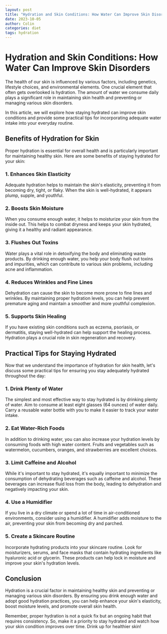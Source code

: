 ```yaml
---
layout: post
title: "Hydration and Skin Conditions: How Water Can Improve Skin Disorders"
date: 2023-10-05
author: Colin
categories: diet
tags: hydration
---
```


# Hydration and Skin Conditions: How Water Can Improve Skin Disorders

The health of our skin is influenced by various factors, including genetics, lifestyle choices, and environmental elements. One crucial element that often gets overlooked is hydration. The amount of water we consume daily plays a significant role in maintaining skin health and preventing or managing various skin disorders.

In this article, we will explore how staying hydrated can improve skin conditions and provide some practical tips for incorporating adequate water intake into your everyday routine.

## Benefits of Hydration for Skin

Proper hydration is essential for overall health and is particularly important for maintaining healthy skin. Here are some benefits of staying hydrated for your skin:

### 1. Enhances Skin Elasticity

Adequate hydration helps to maintain the skin's elasticity, preventing it from becoming dry, tight, or flaky. When the skin is well-hydrated, it appears plump, supple, and youthful.

### 2. Boosts Skin Moisture

When you consume enough water, it helps to moisturize your skin from the inside out. This helps to combat dryness and keeps your skin hydrated, giving it a healthy and radiant appearance.

### 3. Flushes Out Toxins

Water plays a vital role in detoxifying the body and eliminating waste products. By drinking enough water, you help your body flush out toxins and impurities, which can contribute to various skin problems, including acne and inflammation.

### 4. Reduces Wrinkles and Fine Lines

Dehydration can cause the skin to become more prone to fine lines and wrinkles. By maintaining proper hydration levels, you can help prevent premature aging and maintain a smoother and more youthful complexion.

### 5. Supports Skin Healing

If you have existing skin conditions such as eczema, psoriasis, or dermatitis, staying well-hydrated can help support the healing process. Hydration plays a crucial role in skin regeneration and recovery.

## Practical Tips for Staying Hydrated

Now that we understand the importance of hydration for skin health, let's discuss some practical tips for ensuring you stay adequately hydrated throughout the day:

### 1. Drink Plenty of Water

The simplest and most effective way to stay hydrated is by drinking plenty of water. Aim to consume at least eight glasses (64 ounces) of water daily. Carry a reusable water bottle with you to make it easier to track your water intake.

### 2. Eat Water-Rich Foods

In addition to drinking water, you can also increase your hydration levels by consuming foods with high water content. Fruits and vegetables such as watermelon, cucumbers, oranges, and strawberries are excellent choices.

### 3. Limit Caffeine and Alcohol

While it's important to stay hydrated, it's equally important to minimize the consumption of dehydrating beverages such as caffeine and alcohol. These beverages can increase fluid loss from the body, leading to dehydration and negatively impacting your skin.

### 4. Use a Humidifier

If you live in a dry climate or spend a lot of time in air-conditioned environments, consider using a humidifier. A humidifier adds moisture to the air, preventing your skin from becoming dry and parched.

### 5. Create a Skincare Routine

Incorporate hydrating products into your skincare routine. Look for moisturizers, serums, and face masks that contain hydrating ingredients like hyaluronic acid or glycerin. These products can help lock in moisture and improve your skin's hydration levels.

## Conclusion

Hydration is a crucial factor in maintaining healthy skin and preventing or managing various skin disorders. By ensuring you drink enough water and adopt good hydration practices, you can help enhance your skin's elasticity, boost moisture levels, and promote overall skin health.

Remember, proper hydration is not a quick fix but an ongoing habit that requires consistency. So, make it a priority to stay hydrated and watch how your skin condition improves over time. Drink up for healthier skin!